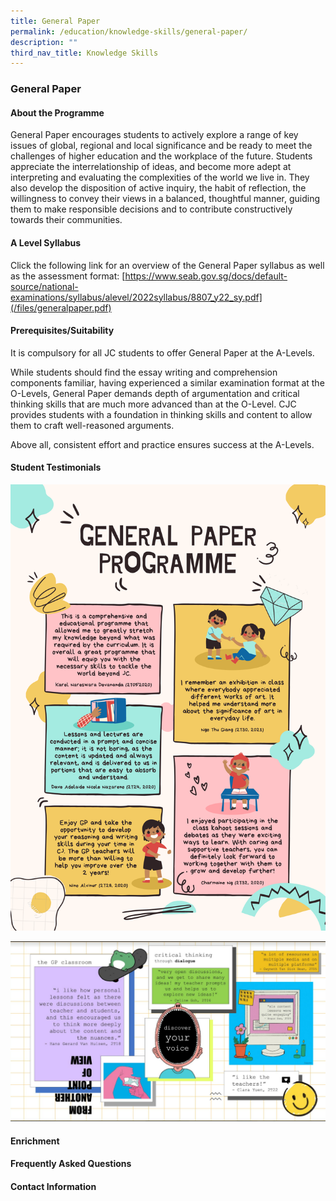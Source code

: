 ```yaml
---
title: General Paper
permalink: /education/knowledge-skills/general-paper/
description: ""
third_nav_title: Knowledge Skills
---
```

### **General Paper**
#### **About the Programme**
General Paper encourages students to actively explore a range of key issues of global, regional and local significance and be ready to meet the challenges of higher education and the workplace of the future. Students appreciate the interrelationship of ideas, and become more adept at interpreting and evaluating the complexities of the world we live in. They also develop the disposition of active inquiry, the habit of reflection, the willingness to convey their views in a balanced, thoughtful manner, guiding them to make responsible decisions and to contribute constructively towards their communities.

#### **A Level Syllabus**
Click the following link for an overview of the General Paper syllabus as well as the assessment format:
[https://www.seab.gov.sg/docs/default-source/national-examinations/syllabus/alevel/2022syllabus/8807_y22_sy.pdf](/files/generalpaper.pdf)

#### **Prerequisites/Suitability**
It is compulsory for all JC students to offer General Paper at the A-Levels.   

While students should find the essay writing and comprehension components familiar, having experienced a similar examination format at the O-Levels, General Paper demands depth of argumentation and critical thinking skills that are much more advanced than at the O-Level. CJC provides students with a foundation in thinking skills and content to allow them to craft well-reasoned arguments.  

Above all, consistent effort and practice ensures success at the A-Levels.

#### **Student Testimonials**
![](/images/generalpaper1.jpg)

![](/images/generalpaper2.jpg)

#### **Enrichment**


#### **Frequently Asked Questions**


#### **Contact Information**

